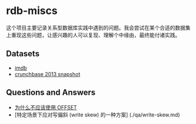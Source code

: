 # rdb-miscs

这个项目主要记录关系型数据库实践中遇到的问题。我会尝试在某个合适的数据集上重现这些问题，让感兴趣的人可以复现、理解个中缘由，最终能付诸实践。

## Datasets

* [imdb](./datasets/imdb.md)
* [crunchbase 2013 snapshot](./datasets/crunchbase_2013.md)

## Questions and Answers

* [为什么不应该使用 OFFSET](./qa/offset.md)
* [特定场景下应对写偏斜 (write skew) 的一种方案] (./qa/write-skew.md)
